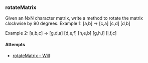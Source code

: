 ### rotateMatrix

Given an NxN character matrix, write a method to rotate the matrix clockwise by 90 degrees.
 Example 1:
  [a,b] -> [c,a]
  [c,d]    [d,b]

 Example 2:
  [a,b,c] -> [g,d,a]
  [d,e,f]    [h,e,b]
  [g,h,i]    [i,f,c]

#### Attempts

 - [rotateMatrix - Will](./wmhRotateMatrix.js)
